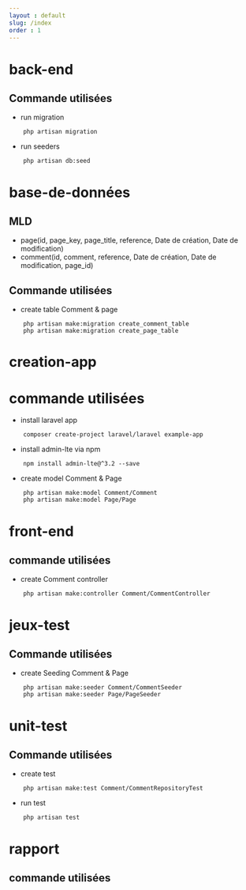 ```yaml
---
layout : default
slug: /index
order : 1
---
```



<!-- 
{%- assign chapitres = site.pages | sort: "order"  -%}

{% for chapitre in chapitres %}
- [{{ chapitre.name }}]({{site.baseurl}}/{{ chapitre.url }})
{% endfor %}   -->



# back-end



## Commande utilisées

- run migration 

```shell
    php artisan migration
```

- run seeders 

```shell
    php artisan db:seed
```


# base-de-données



## MLD

- page(id, page_key, page_title, reference, Date de création, Date de modification)
- comment(id, comment, reference, Date de création, Date de modification, page_id)


## Commande utilisées


- create table Comment & page

```shell
    php artisan make:migration create_comment_table
    php artisan make:migration create_page_table
```


# creation-app


# commande utilisées


- install laravel app

```shell
    composer create-project laravel/laravel example-app
```

- install admin-lte via npm

```shell
    npm install admin-lte@^3.2 --save
```

- create model Comment & Page

```shell
    php artisan make:model Comment/Comment
    php artisan make:model Page/Page
```


# front-end 



## commande utilisées



- create Comment controller 

```shell
    php artisan make:controller Comment/CommentController
```




# jeux-test



## Commande utilisées

- create Seeding Comment & Page

```shell
    php artisan make:seeder Comment/CommentSeeder
    php artisan make:seeder Page/PageSeeder
```




# unit-test


## Commande utilisées


- create test 

```shell
    php artisan make:test Comment/CommentRepositoryTest
```

- run test 

```shell
    php artisan test
```




# rapport


## commande utilisées


